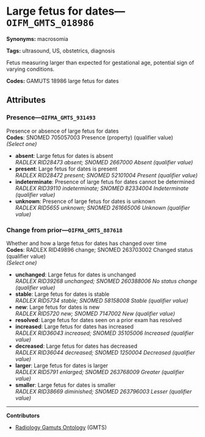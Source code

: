 # Large fetus for dates—`OIFM_GMTS_018986`

**Synonyms:** macrosomia

**Tags:** ultrasound, US, obstetrics, diagnosis

Fetus measuring larger than expected for gestational age, potential sign of varying conditions.

**Codes:** GAMUTS 18986 large fetus for dates

## Attributes

### Presence—`OIFMA_GMTS_931493`

Presence or absence of large fetus for dates  
**Codes**: SNOMED 705057003 Presence (property) (qualifier value)  
*(Select one)*

- **absent**: Large fetus for dates is absent  
_RADLEX RID28473 absent; SNOMED 2667000 Absent (qualifier value)_
- **present**: Large fetus for dates is present  
_RADLEX RID28472 present; SNOMED 52101004 Present (qualifier value)_
- **indeterminate**: Presence of large fetus for dates cannot be determined  
_RADLEX RID39110 indeterminate; SNOMED 82334004 Indeterminate (qualifier value)_
- **unknown**: Presence of large fetus for dates is unknown  
_RADLEX RID5655 unknown; SNOMED 261665006 Unknown (qualifier value)_

### Change from prior—`OIFMA_GMTS_887618`

Whether and how a large fetus for dates has changed over time  
**Codes**: RADLEX RID49896 change; SNOMED 263703002 Changed status (qualifier value)  
*(Select one)*

- **unchanged**: Large fetus for dates is unchanged  
_RADLEX RID39268 unchanged; SNOMED 260388006 No status change (qualifier value)_
- **stable**: Large fetus for dates is stable  
_RADLEX RID5734 stable; SNOMED 58158008 Stable (qualifier value)_
- **new**: Large fetus for dates is new  
_RADLEX RID5720 new; SNOMED 7147002 New (qualifier value)_
- **resolved**: Large fetus for dates seen on a prior exam has resolved  
- **increased**: Large fetus for dates has increased  
_RADLEX RID36043 increased; SNOMED 35105006 Increased (qualifier value)_
- **decreased**: Large fetus for dates has decreased  
_RADLEX RID36044 decreased; SNOMED 1250004 Decreased (qualifier value)_
- **larger**: Large fetus for dates is larger  
_RADLEX RID5791 enlarged; SNOMED 263768009 Greater (qualifier value)_
- **smaller**: Large fetus for dates is smaller  
_RADLEX RID38669 diminished; SNOMED 263796003 Lesser (qualifier value)_

---

**Contributors**

- [Radiology Gamuts Ontology](https://gamuts.net/) (GMTS)